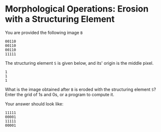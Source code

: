 # Morphological Operations: Erosion with a Structuring Element

You are provided the following image `B` 

```
00110
00110
00110
11111
```

The structuring element `S` is given below, and its' origin is the middle pixel.

```
1
1
1
```

What is the image obtained after `B` is eroded with the structuring element `S`? Enter the grid of 1s and 0s, or a program to compute it.

Your answer should look like:

```
11111
00001
11111
00001
```
